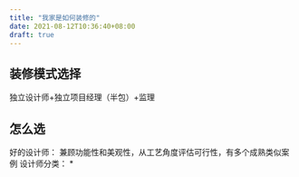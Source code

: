 ```yaml
---
title: "我家是如何装修的"
date: 2021-08-12T10:36:40+08:00
draft: true
---
```


## 装修模式选择

独立设计师+独立项目经理（半包）+监理

## 怎么选

好的设计师： 兼顾功能性和美观性，从工艺角度评估可行性，有多个成熟类似案例
设计师分类： 
  * 


